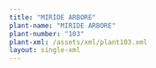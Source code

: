 ```yaml
---
title: "MIRIDE ARBORE"
plant-name: "MIRIDE ARBORE"
plant-number: "103"
plant-xml: /assets/xml/plant103.xml
layout: single-xml
---
```

